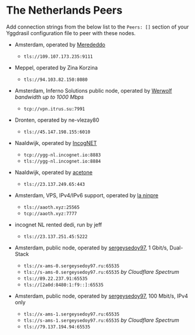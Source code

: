 # The Netherlands Peers

Add connection strings from the below list to the `Peers: []` section of your
Yggdrasil configuration file to peer with these nodes.

* Amsterdam, operated by [Merededdo](https://merded.fun)
  * `tls://109.107.173.235:9111`

* Meppel, operated by Zina Korzina
  * `tls://94.103.82.150:8080`

* Amsterdam, Inferno Solutions public node, operated by [Werwolf](https://t.me/Werwolf2517) *bandwidth up to 1000 Mbps*
  * `tcp://vpn.itrus.su:7991`

* Dronten, operated by ne-vlezay80
  * `tls://45.147.198.155:6010`

* Naaldwijk, operated by [IncogNET](https://incognet.io)
  * `tcp://ygg-nl.incognet.io:8883`
  * `tls://ygg-nl.incognet.io:8884`

* Naaldwijk, operated by [acetone](http://[324:71e:281a:9ed3::ace]/)
  * `tls://23.137.249.65:443`

* Amsterdam, VPS, IPv4/IPv6 support, operated by [la ninpre](https://github.com/la-ninpre)
  * `tls://aaoth.xyz:25565`
  * `tcp://aaoth.xyz:7777`

* incognet NL rented dedi, run by jeff
  * `tls://23.137.251.45:5222`

* Amsterdam, public node, operated by [sergeysedoy97](https://t.me/sergeysedoy97), 1 Gbit/s, Dual-Stack
  * `tls://x-ams-0.sergeysedoy97.ru:65535`
  * `tls://s-ams-0.sergeysedoy97.ru:65535` _by Cloudflare Spectrum_
  * `tls://89.22.237.91:65535`
  * `tls://[2a0d:8480:1:f9::]:65535`

* Amsterdam, public node, operated by [sergeysedoy97](https://t.me/sergeysedoy97), 100 Mbit/s, IPv4 only
  * `tls://x-ams-1.sergeysedoy97.ru:65535`
  * `tls://s-ams-1.sergeysedoy97.ru:65535` _by Cloudflare Spectrum_
  * `tls://79.137.194.94:65535`
